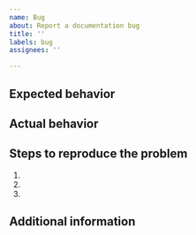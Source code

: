 ```yaml
---
name: Bug 
about: Report a documentation bug 
title: ''
labels: bug
assignees: ''

---
```



## Expected behavior


## Actual behavior


## Steps to reproduce the problem

1.
1.
1.


## Additional information
 <!-- Add any other context about the problem here -->

